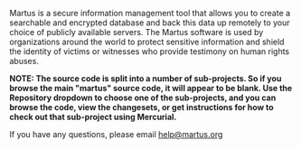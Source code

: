 Martus is a secure information management tool that allows you to create a searchable and encrypted database and back this data up remotely to your choice of publicly available servers. The Martus software is used by organizations around the world to protect sensitive information and shield the identity of victims or witnesses who provide testimony on human rights abuses.


**NOTE: The source code is split into a number of sub-projects. So if you browse the main "martus" source code, it will appear to be blank. Use the Repository dropdown to choose one of the sub-projects, and you can browse the code, view the changesets, or get instructions for how to check out that sub-project using Mercurial.**

If you have any questions, please email help@martus.org